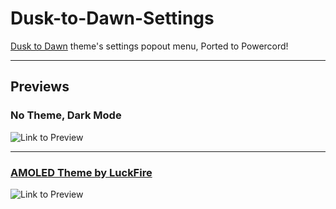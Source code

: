 # Dusk-to-Dawn-Settings
[Dusk to Dawn](https://github.com/Asteria5675/BetterDiscordThemes/blob/master/SourceCodes/src/dd.css) theme's settings popout menu, Ported to Powercord!

***

## Previews

### No Theme, Dark Mode
![Link to Preview](https://i.imgur.com/nXfrCj7.png)

***

### [AMOLED Theme by LuckFire](https://github.com/luckfire/AMOLED-Cord)
![Link to Preview](https://i.imgur.com/fyxSwph.png)

